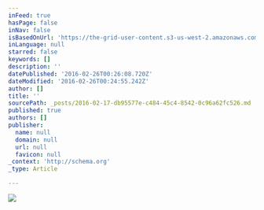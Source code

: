 ```yaml
---
inFeed: true
hasPage: false
inNav: false
isBasedOnUrl: 'https://the-grid-user-content.s3-us-west-2.amazonaws.com/1f8ee9ec-c05d-4344-9680-dcbae4615155.jpg'
inLanguage: null
starred: false
keywords: []
description: ''
datePublished: '2016-02-26T00:26:08.720Z'
dateModified: '2016-02-26T00:24:55.242Z'
author: []
title: ''
sourcePath: _posts/2016-02-17-db95577e-c484-45c4-8542-0c96a62fc526.md
published: true
authors: []
publisher:
  name: null
  domain: null
  url: null
  favicon: null
_context: 'http://schema.org'
_type: Article

---
```

![](https://the-grid-user-content.s3-us-west-2.amazonaws.com/1f8ee9ec-c05d-4344-9680-dcbae4615155.jpg)